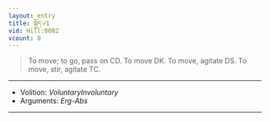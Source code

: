 ```yaml
---
layout: entry
title: སྐྱོད་√1
vid: Hill:0082
vcount: 0
---
```

> To move; to go, pass on CD\. To move DK\. To move, agitate DS\. To move, stir, agitate TC\.

---
* Volition: _VoluntaryInvoluntary_
* Arguments: _Erg-Abs_

---

